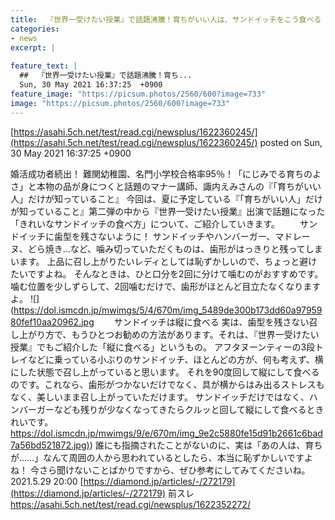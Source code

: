 ```yaml
---
title:  『世界一受けたい授業』で話題沸騰！育ちがいい人は、サンドイッチをこう食べる ★3  
categories:
- news
excerpt: |
  
feature_text: |
  ##  『世界一受けたい授業』で話題沸騰！育ち...
  Sun, 30 May 2021 16:37:25  +0900
feature_image: "https://picsum.photos/2560/600?image=733"
image: "https://picsum.photos/2560/600?image=733"
---
```


[https://asahi.5ch.net/test/read.cgi/newsplus/1622360245/](https://asahi.5ch.net/test/read.cgi/newsplus/1622360245/)
posted on Sun, 30 May 2021 16:37:25  +0900

<!--more-->

婚活成功者続出！ 難関幼稚園、名門小学校合格率95％！「にじみでる育ちのよさ」と本物の品が身につくと話題のマナー講師、諏内えみさんの『「育ちがいい人」だけが知っていること』 今回は、夏に予定している『「育ちがいい人」だけが知っていること』第二弾の中から『世界一受けたい授業』出演で話題になった「きれいなサンドイッチの食べ方」について、ご紹介していきます。 　　サンドイッチに歯型を残さないように！ サンドイッチやハンバーガー、マドレーヌ、どら焼き…など、噛み切っていただくものは、歯形がはっきりと残ってしまいます。 上品に召し上がりたいレディとしては恥ずかしいので、ちょっと避けたいですよね。 そんなときは、ひと口分を2回に分けて噛むのがおすすめです。 噛む位置を少しずらして、2回噛むだけで、歯形がほとんど目立たなくなりますよ。 ![](https://dol.ismcdn.jp/mwimgs/5/4/670m/img_5489de300b173dd60a9795980fef10aa20962.jpg 　　サンドイッチは縦に食べる 実は、歯型を残さない召し上がり方で、もうひとつお勧めの方法があります。それは、『世界一受けたい授業』でもご紹介した「縦に食べる」というもの。 アフタヌーンティーの3段トレイなどに乗っている小ぶりのサンドイッチ、ほとんどの方が、何も考えず、横にした状態で召し上がっていると思います。 それを90度回して縦にして食べるのです。これなら、歯形がつかないだけでなく、具が横からはみ出るストレスもなく、美しいまま召し上がっていただけます。 サンドイッチだけではなく、ハンバーガーなども残りが少なくなってきたらクルッと回して縦にして食べるときれいです。 [https://dol.ismcdn.jp/mwimgs/9/e/670m/img_9e2c5880fe15d91b2661c6bad7a56bd521872.jpg)](https://dol.ismcdn.jp/mwimgs/9/e/670m/img_9e2c5880fe15d91b2661c6bad7a56bd521872.jpg)) 誰にも指摘されたことがないのに、実は「あの人は、育ちが……」なんて周囲の人から思われているとしたら、本当に恥ずかしいですよね！ 今さら聞けないことばかりですから、ぜひ参考にしてみてくださいね。 2021.5.29 20:00 [https://diamond.jp/articles/-/272179](https://diamond.jp/articles/-/272179) 前スレ https://asahi.5ch.net/test/read.cgi/newsplus/1622352272/
